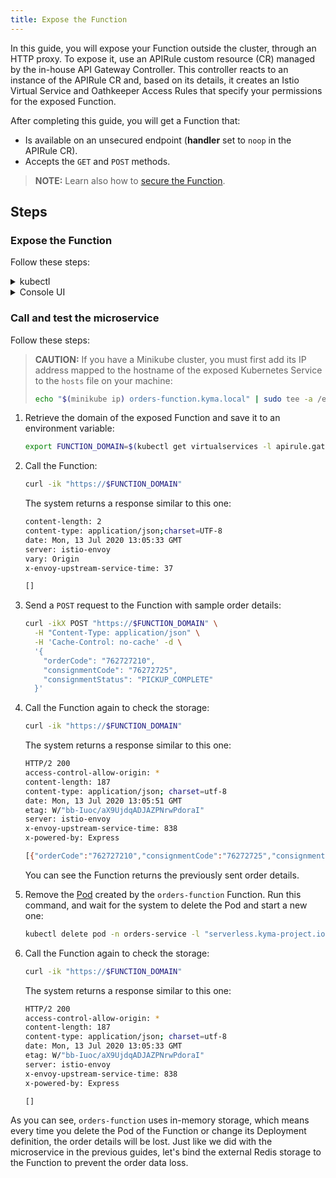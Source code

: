 ```yaml
---
title: Expose the Function
---
```


In this guide, you will expose your Function outside the cluster, through an HTTP proxy. To expose it, use an APIRule custom resource (CR) managed by the in-house API Gateway Controller. This controller reacts to an instance of the APIRule CR and, based on its details, it creates an Istio Virtual Service and Oathkeeper Access Rules that specify your permissions for the exposed Function.

After completing this guide, you will get a Function that:

- Is available on an unsecured endpoint (**handler** set to `noop` in the APIRule CR).
- Accepts the `GET` and `POST` methods.

> **NOTE:** Learn also how to [secure the Function](/components/api-gateway#tutorials-expose-and-secure-a-service-deploy-expose-and-secure-the-sample-resources).

## Steps

### Expose the Function

Follow these steps:

<div tabs name="steps" group="expose-function">
  <details>
  <summary label="kubectl">
  kubectl
  </summary>

1. Create an APIRule CR for the Function. It is exposed on port `80`, which is the default port of the [Service](/components/serverless/#architecture-architecture).

  ```yaml
  cat <<EOF | kubectl apply -f -
    apiVersion: gateway.kyma-project.io/v1alpha1
    kind: APIRule
    metadata:
      name: orders-function
      namespace: orders-service
    spec:
      gateway: kyma-gateway.kyma-system.svc.cluster.local
      rules:
        - path: /.*
          accessStrategies:
            - config: {}
              handler: noop
          methods: ["GET","POST"]
      service:
        host: orders-function
        name: orders-function
        port: 80
  EOF
  ```

2. Check that the APIRule was created and has the status `OK`:

  ```bash
  kubectl get apirules orders-function -n orders-service -o=jsonpath='{.status.APIRuleStatus.code}'
  ```

3. Access the Function's external address:

   ```bash
   curl https://orders-function.{CLUSTER_DOMAIN}
   ```

    </details>
    <details>
    <summary label="console-ui">
    Console UI
    </summary>

1. From the drop-down list in the top navigation panel, select the `orders-service` Namespace.

2. Go to **Discovery and Network** > **API Rules** in the left navigation panel and select **Create API Rule**.

3. In the **General settings** section:

    - Enter `orders-function` as the API Rule's **Name**.

    >**NOTE:** The APIRule CR can have a name different from that of the Function, but it is recommended that all related resources share common names.

    - Enter `orders-function` as **Hostname** to indicate the host on which you want to expose your Function.

    - Select `orders-function` as the **Service** that indicates the Function you want to expose.

4. In the **Access strategies** section, leave the default settings, with the `GET` and `POST` methods and the `noop` handler selected.

5. Select **Create** to confirm the changes.

    A message appears on the screen confirming that the changes were saved.

6. Once the pop-up box closes, check that you can access the Function by selecting the HTTPS link under the **Host** column of the new `orders-function` API Rule.

    </details>
</div>

### Call and test the microservice

Follow these steps:

> **CAUTION:** If you have a Minikube cluster, you must first add its IP address mapped to the hostname of the exposed Kubernetes Service to the `hosts` file on your machine:
>
> ```bash
> echo "$(minikube ip) orders-function.kyma.local" | sudo tee -a /etc/hosts
> ```

1. Retrieve the domain of the exposed Function and save it to an environment variable:

   ```bash
   export FUNCTION_DOMAIN=$(kubectl get virtualservices -l apirule.gateway.kyma-project.io/v1alpha1=orders-function.orders-service -n orders-service -o=jsonpath='{.items[*].spec.hosts[0]}')
   ```

2. Call the Function:

   ```bash
   curl -ik "https://$FUNCTION_DOMAIN"
   ```

   The system returns a response similar to this one:

   ```bash
   content-length: 2
   content-type: application/json;charset=UTF-8
   date: Mon, 13 Jul 2020 13:05:33 GMT
   server: istio-envoy
   vary: Origin
   x-envoy-upstream-service-time: 37

   []
   ```

3. Send a `POST` request to the Function with sample order details:

   ```bash
   curl -ikX POST "https://$FUNCTION_DOMAIN" \
     -H "Content-Type: application/json" \
     -H 'Cache-Control: no-cache' -d \
     '{
       "orderCode": "762727210",
       "consignmentCode": "76272725",
       "consignmentStatus": "PICKUP_COMPLETE"
     }'
   ```

4. Call the Function again to check the storage:

   ```bash
   curl -ik "https://$FUNCTION_DOMAIN"
   ```

   The system returns a response similar to this one:

   ```bash
   HTTP/2 200
   access-control-allow-origin: *
   content-length: 187
   content-type: application/json; charset=utf-8
   date: Mon, 13 Jul 2020 13:05:51 GMT
   etag: W/"bb-Iuoc/aX9UjdqADJAZPNrwPdoraI"
   server: istio-envoy
   x-envoy-upstream-service-time: 838
   x-powered-by: Express

   [{"orderCode":"762727210","consignmentCode":"76272725","consignmentStatus":"PICKUP_COMPLETE"}]
   ```

   You can see the Function returns the previously sent order details.

5. Remove the [Pod](https://kubernetes.io/docs/concepts/workloads/pods/) created by the `orders-function` Function. Run this command, and wait for the system to delete the Pod and start a new one:

   ```bash
   kubectl delete pod -n orders-service -l "serverless.kyma-project.io/function-name=orders-function"
   ```

6. Call the Function again to check the storage:

   ```bash
   curl -ik "https://$FUNCTION_DOMAIN"
   ```

   The system returns a response similar to this one:

   ```bash
   HTTP/2 200
   access-control-allow-origin: *
   content-length: 187
   content-type: application/json; charset=utf-8
   date: Mon, 13 Jul 2020 13:05:33 GMT
   etag: W/"bb-Iuoc/aX9UjdqADJAZPNrwPdoraI"
   server: istio-envoy
   x-envoy-upstream-service-time: 838
   x-powered-by: Express

   []
   ```

As you can see, `orders-function` uses in-memory storage, which means every time you delete the Pod of the Function or change its Deployment definition, the order details will be lost. Just like we did with the microservice in the previous guides, let's bind the external Redis storage to the Function to prevent the order data loss.

